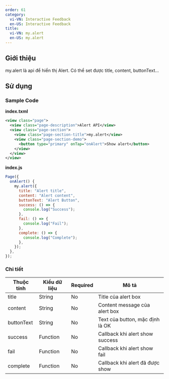 ```yaml
---
order: 61
category:
  vi-VN: Interactive Feedback
  en-US: Interactive Feedback
title:
  vi-VN: my.alert
  en-US: my.alert
---
```


## Giới thiệu

my.alert là api để hiển thị Alert. Có thể set được title, content, buttonText...

## Sử dụng

### Sample Code

**index.txml**

```xml
<view class="page">
  <view class="page-description">Alert API</view>
  <view class="page-section">
    <view class="page-section-title">my.alert</view>
    <view class="page-section-demo">
      <button type="primary" onTap="onAlert">Show alert</button>
    </view>
  </view>
</view>
```

**index.js**

```js
Page({
  onAlert() {
    my.alert({
      title: "Alert title",
      content: "Alert content",
      buttonText: "Alert Button",
      success: () => {
        console.log("Success");
      },
      fail: () => {
        console.log("Fail");
      },
      complete: () => {
        console.log("Complete");
      },
    });
  },
});
```

### Chi tiết

| Thuộc tính | Kiểu dữ liệu | Required | Mô tả                           |
| ---------- | ------------ | -------- | ------------------------------- |
| title      | String       | No       | Title của alert box             |
| content    | String       | No       | Content message của alert box   |
| buttonText | String       | No       | Text của button, mặc định là OK |
| success    | Function     | No       | Callback khi alert show success |
| fail       | Function     | No       | Callback khi alert show fail    |
| complete   | Function     | No       | Callback khi alert đã được show |
